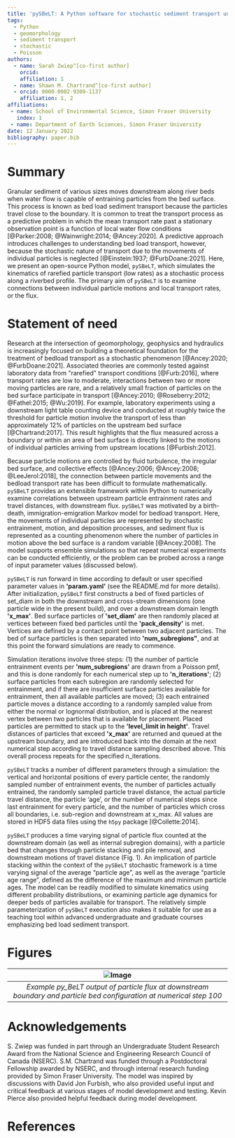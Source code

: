 ```yaml
---
title: 'pySBeLT: A Python software for stochastic sediment transport under rarefied conditions'
tags:
  - Python
  - geomorphology
  - sediment transport
  - stochastic
  - Poisson
authors:
  - name: Sarah Zwiep^[co-first author] 
    orcid: 
    affiliation: 1
  - name: Shawn M. Chartrand^[co-first author] 
  - orcid: 0000-0002-9309-1137
    affiliation: 1, 2
affiliations:
 - name: School of Environmental Science, Simon Fraser University
   index: 1
 - name: Department of Earth Sciences, Simon Fraser University
date: 12 January 2022
bibliography: paper.bib
---
```


# Summary

Granular sediment of various sizes moves downstream along river beds when water flow is capable of entraining particles from 
the bed surface. This process is known as bed load sediment transport because the particles travel close to the boundary. 
It is common to treat the transport process as a predictive problem in which the mean transport rate past a stationary 
observation point is a function of local water flow conditions [@Parker:2008; @Wainwright:2014; @Ancey:2020]. A predictive approach 
introduces challenges to understanding bed load transport, however, because the stochastic nature of transport due to the 
movements of individual particles is neglected [@Einstein:1937; @FurbDoane:2021]. Here, we present an open-source Python model, `pySBeLT`, 
which simulates the kinematics of rarefied particle transport (low rates) as a stochastic process along a riverbed profile. 
The primary aim of `pySBeLT` is to examine connections between individual particle motions and local transport rates, or the flux.

# Statement of need

Research at the intersection of geomorphology, geophysics and hydraulics is increasingly focused on building 
a theoretical foundation for the treatment of bedload transport as a stochastic phenomenon [@Ancey:2020; 
@FurbDoane:2021]. Associated theories are commonly tested against laboratory data from "rarefied" transport 
conditions [@Furb:2016], where transport rates are low to moderate, interactions between two or more 
moving particles are rare, and a relatively small fraction of particles on the bed surface participate in transport 
[@Ancey:2010; @Roseberry:2012; @Fathel:2015; @Wu:2019]. For example, laboratory experiments 
using a downstream light table counting device and conducted at roughly twice the threshold for particle motion involve 
the transport of less than approximately 12% of particles on the upstream bed surface [@Chartrand:2017]. This result 
highlights that the flux measured across a boundary or within an area of bed surface is directly linked to the motions 
of individual particles arriving from upstream locations [@Furbish:2012]. 

Because particle motions are controlled by fluid turbulence, the irregular bed surface, and collective effects 
[@Ancey:2006; @Ancey:2008; @LeeJerol:2018], the connection between particle movements and the bedload 
transport rate has been difficult to formulate mathematically. `pySBeLT` provides an extensible framework within 
Python to numerically examine correlations between upstream particle entrainment rates and travel distances, with downstream 
flux. `pySBeLT` was motivated by a birth-death, immigration-emigration Markov model for bedload transport. Here, 
the movements of individual particles are represented by stochastic entrainment, motion, and deposition processes, and sediment 
flux is represented as a counting phenomenon where the number of particles in motion above the bed surface is a random 
variable [@Ancey:2008]. The model supports ensemble simulations so that repeat numerical experiments can be conducted efficiently,
or the problem can be probed across a range of input parameter values (discussed below).

`pySBeLT` is run forward in time according to default or user specified parameter values in **'param.yaml'** (see the README.md for 
more details). After initialization, `pySBeLT` first constructs a bed of fixed particles of set_diam in both the downstream and 
cross-stream dimensions (one particle wide in the present build), and over a downstream domain length **'x_max'**. Bed surface particles
of **'set_diam'** are then randomly placed at vertices between fixed bed particles until the **'pack_density'** is met. Vertices are defined 
by a contact point between two adjacent particles. The bed of surface particles is then separated into **'num_subregions"**, and at this 
point the forward simulations are ready to commence. 

Simulation iterations involve three steps: (1) the number of particle entrainment events per **'num_subregions'** are drawn from a Poisson pmf, 
and this is done randomly for each numerical step up to **'n_iterations'**; (2) surface particles from each subregion are randomly selected 
for entrainment, and if there are insufficient surface particles available for entrainment, then all available particles are moved; (3) each 
entrained particle moves a distance according to a randomly sampled value from either the normal or lognormal distribution, and is placed at 
the nearest vertex between two particles that is available for placement. Placed particles are permitted to stack up to the **'level_limit in height'**. 
Travel distances of particles that exceed **'x_max'** are returned and queued at the upstream boundary, and are introduced back into the 
domain at the next numerical step according to travel distance sampling described above. This overall process repeats for the specified n_iterations. 

`pySBeLT` tracks a number of different parameters through a simulation: the vertical and horizontal positions of every particle center, 
the randomly sampled number of entrainment events, the number of particles actually entrained, the randomly sampled particle travel 
distance, the actual particle travel distance, the particle ‘age’, or the number of numerical steps since last entrainment for every 
particle, and the number of particles which cross all boundaries, i.e. sub-region and downstream at x_max. All values are stored 
in HDF5 data files using the `h5py` package [@Collette:2014]. 

`pySBeLT` produces a time varying signal of particle flux counted at the downstream domain (as well as internal subregion domains), with a particle 
bed that changes through particle stacking and pile removal, and downstream motions of travel distance (Fig. 1). An implication of particle 
stacking within the context of the `pySBeLT` stochastic framework is a time varying signal of the average “particle age”, as well as the 
average “particle age range”, defined as the difference of the maximum and minimum particle ages. The model can be readily modified to simulate 
kinematics using different probability distributions, or examining particle age dynamics for deeper beds of particles available for transport. The relatively 
simple parameterization of `pySBeLT` execution also makes it suitable for use as a teaching tool within advanced undergraduate and graduate courses 
emphasizing bed load sediment transport.

# Figures


|![Image](../figures/Figure1.png)
|:--:| 
| *Example py_BeLT output of particle flux at downstream boundary and particle bed configuration at numerical step 100* |

# Acknowledgements

S. Zwiep was funded in part through an Undergraduate Student Research Award from the 
National Science and Engineering Research Council of Canada (NSERC). S.M. Chartrand was 
funded through a Postdoctoral Fellowship awarded by NSERC, and through internal research 
funding provided by Simon Fraser University. The model was inspired by discussions with 
David Jon Furbish, who also provided useful input and critical feedback at various stages 
of model development and testing. Kevin Pierce also provided helpful feedback during model 
development. 

# References
